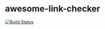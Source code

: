 # awesome-link-checker

[![Build Status][travis-badge]][travis-page]

[travis-badge]: https://travis-ci.org/agarrharr/awesome-link-checker.svg?branch=master
[travis-page]: https://travis-ci.org/agarrharr/awesome-link-checker

